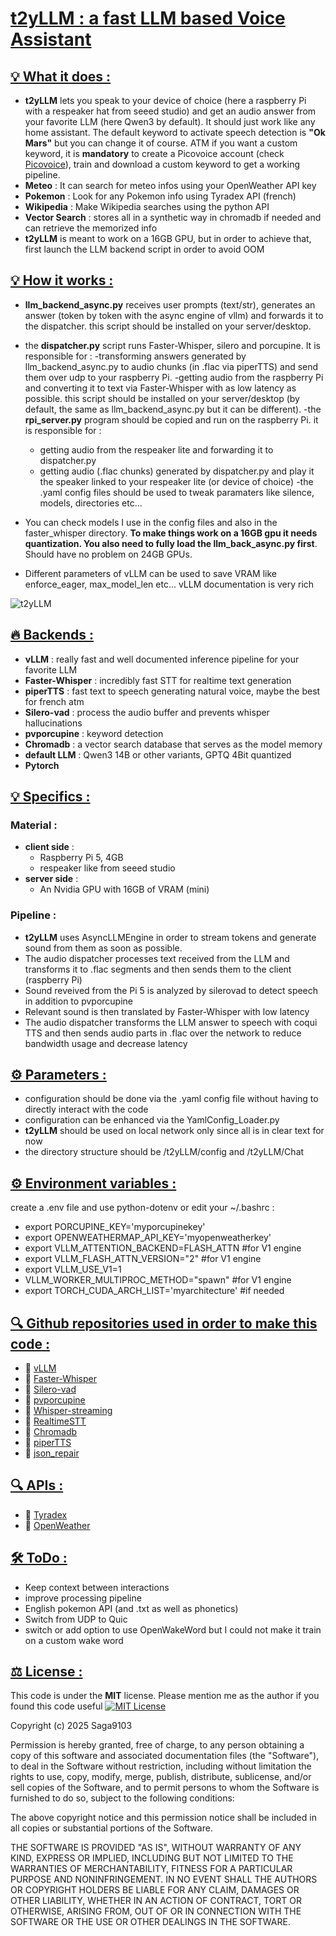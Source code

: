 # <u>**t2yLLM : a fast LLM based Voice Assistant**</u>


## <u>💡 What it does :</u>

- **t2yLLM** lets you speak to your device of choice (here a raspberry Pi with a respeaker hat from seeed studio)
and get an audio answer from your favorite LLM (here Qwen3 by default).
It should just work like any home assistant.
The default keyword to activate speech detection is **"Ok Mars"**
but you can change it of course.
ATM if you want a custom keyword, it is **mandatory** to create a Picovoice account (check [Picovoice](https://picovoice.ai/)), train and download a custom keyword to get a working pipeline.
- **Meteo** : It can search for meteo infos using your OpenWeather API key
- **Pokemon** : Look for any Pokemon info using Tyradex API (french)
- **Wikipedia** : Make Wikipedia searches using the python API
- **Vector Search** : stores all in a synthetic way in chromadb if needed and can retrieve the memorized info
- **t2yLLM** is meant to work on a 16GB GPU, but in order to achieve that, first launch the LLM backend script in order to avoid OOM

## <u>💡 How it works : </u>
- **llm_backend_async.py** receives user prompts (text/str), generates an answer
  (token by token with the async engine of vllm) and forwards it to the dispatcher.
  this script should be installed on your server/desktop.
- the **dispatcher.py** script runs Faster-Whisper, silero and porcupine. It is responsible for :
  -transforming answers generated by llm_backend_async.py to audio chunks (in .flac via piperTTS) and send them over udp to your
  raspberry Pi.
  -getting audio from the raspberry Pi and converting it to text via Faster-Whisper with as low latency as possible.
  this script should be installed on your server/desktop (by default, the same as llm_backend_async.py but it can be different).
-the **rpi_server.py** program should be copied and run on the raspberry Pi. it is responsible for :
  - getting audio from the respeaker lite and forwarding it to dispatcher.py
  - getting audio (.flac chunks) generated by dispatcher.py and play it the speaker linked to your respeaker lite (or device of choice)
-the .yaml config files should be used to tweak paramaters like silence, models, directories etc...

- You can check models I use in the config files and also in the faster_whisper directory. **To make things work on a 16GB gpu 
it needs quantization. You also need to fully load the llm_back_async.py first**. Should have no problem on 24GB GPUs.

- Different parameters of vLLM can be used to save VRAM like enforce_eager, max_model_len etc... vLLM documentation is very rich

![t2yLLM](https://github.com/user-attachments/assets/21c1988d-dd92-48d8-8632-fe34aa4b4188)



## <u>🔥 Backends :</u>

- **vLLM** : really fast and well documented inference pipeline for your favorite LLM
- **Faster-Whisper** : incredibly fast STT for realtime text generation
- **piperTTS** : fast text to speech generating natural voice, maybe the best for french atm
- **Silero-vad** : process the audio buffer and prevents whisper hallucinations
- **pvporcupine** : keyword detection
- **Chromadb** : a vector search database that serves as the model memory
- **default LLM** : Qwen3 14B or other variants, GPTQ 4Bit quantized
- **Pytorch**

## <u>💡 Specifics :</u>

###  Material :
  - **client side** :
    - Raspberry Pi 5, 4GB
    - respeaker like from seeed studio
  - **server side** :
    - An Nvidia GPU with 16GB of VRAM (mini)

###  Pipeline :
  - **t2yLLM** uses AsyncLLMEngine in order to stream tokens and generate sound from them as soon as possible.
  - The audio dispatcher processes text received from the LLM and transforms it to .flac segments and then
    sends them to the client (raspberry Pi)
  - Sound reveived from the Pi 5 is analyzed by silerovad to detect speech in addition to pvporcupine
  - Relevant sound is then translated by Faster-Whisper with low latency
  - The audio dispatcher transforms the LLM answer to speech with coqui TTS and then sends audio parts in .flac
    over the network to reduce bandwidth usage and decrease latency

## <u>⚙️ Parameters :</u>

- configuration should be done via the .yaml config file without having to directly interact with the code
- configuration can be enhanced via the YamlConfig_Loader.py
- **t2yLLM** should be used on local network only since all is in clear text for now
- the directory structure should be /t2yLLM/config and /t2yLLM/Chat

## <u>⚙️ Environment variables :</u>

create a .env file and use python-dotenv or edit your ~/.bashrc :

- export PORCUPINE_KEY='myporcupinekey'
- export OPENWEATHERMAP_API_KEY='myopenweatherkey'
- export VLLM_ATTENTION_BACKEND=FLASH_ATTN #for V1 engine
- export VLLM_FLASH_ATTN_VERSION="2"       #for V1 engine
- export VLLM_USE_V1=1
- VLLM_WORKER_MULTIPROC_METHOD="spawn" #for V1 engine
- export TORCH_CUDA_ARCH_LIST='myarchitecture' #if needed


## <u>🔍 Github repositories used in order to make this code : </u>

- 🔗 [vLLM](https://github.com/vllm-project/vllm)
- 🔗 [Faster-Whisper](https://github.com/SYSTRAN/faster-whisper)
- 🔗 [Silero-vad](https://github.com/snakers4/silero-vad)
- 🔗 [pvporcupine](https://github.com/Picovoice/porcupine)
- 🔗 [Whisper-streaming](https://github.com/ufal/whisper_streaming)
- 🔗 [RealtimeSTT](https://github.com/KoljaB/RealtimeSTT)
- 🔗 [Chromadb](https://github.com/chroma-core/chroma)
- 🔗 [piperTTS](https://github.com/rhasspy/piper)
- 🔗 [json_repair](https://github.com/mangiucugna/json_repair)

## <u>🔍 APIs :</u>

- 🔗 [Tyradex](https://tyradex.vercel.app/)
- 🔗 [OpenWeather](https://openweathermap.org/)

## <u>🛠️ ToDo : </u>

- Keep context between interactions
- improve processing pipeline
- English pokemon API (and .txt as well as phonetics)
- Switch from UDP to Quic
- switch or add option to use OpenWakeWord but I could not make it train on a custom wake word

## <u>⚖️ License :</u>

This code is under the **MIT** license. Please mention me as the author if you found this code useful
  [![MIT License](https://img.shields.io/badge/license-MIT-green)](https://opensource.org/licenses/MIT)

Copyright (c) 2025 Saga9103

Permission is hereby granted, free of charge, to any person obtaining a copy
of this software and associated documentation files (the "Software"), to deal
in the Software without restriction, including without limitation the rights
to use, copy, modify, merge, publish, distribute, sublicense, and/or sell
copies of the Software, and to permit persons to whom the Software is
furnished to do so, subject to the following conditions:

The above copyright notice and this permission notice shall be included in all
copies or substantial portions of the Software.

THE SOFTWARE IS PROVIDED "AS IS", WITHOUT WARRANTY OF ANY KIND, EXPRESS OR
IMPLIED, INCLUDING BUT NOT LIMITED TO THE WARRANTIES OF MERCHANTABILITY,
FITNESS FOR A PARTICULAR PURPOSE AND NONINFRINGEMENT. IN NO EVENT SHALL THE
AUTHORS OR COPYRIGHT HOLDERS BE LIABLE FOR ANY CLAIM, DAMAGES OR OTHER
LIABILITY, WHETHER IN AN ACTION OF CONTRACT, TORT OR OTHERWISE, ARISING FROM,
OUT OF OR IN CONNECTION WITH THE SOFTWARE OR THE USE OR OTHER DEALINGS IN THE
SOFTWARE.
